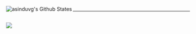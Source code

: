 <img align=left alt="asinduvg's Github States" src="https://github-readme-stats.vercel.app/api?username=asinduvg&show_icons=true&hide_border=true" />

---
<br/>

<img src="https://github-readme-stats.vercel.app/api/top-langs/?username=asinduvg" />
